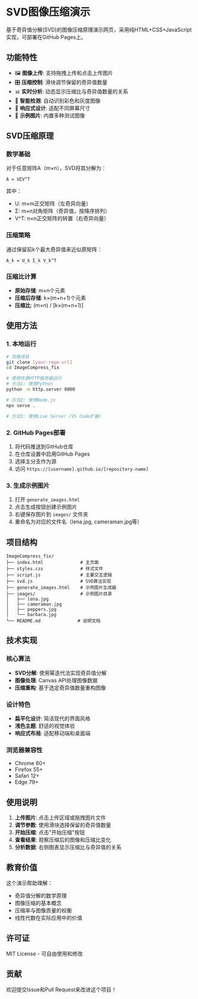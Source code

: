 # SVD图像压缩演示

基于奇异值分解(SVD)的图像压缩原理演示网页，采用纯HTML+CSS+JavaScript实现，可部署在GitHub Pages上。

## 功能特性

- 🖼️ **图像上传**: 支持拖拽上传和点击上传图片
- 🎛️ **压缩控制**: 滑块调节保留的奇异值数量
- 📊 **实时分析**: 动态显示压缩比与奇异值数量的关系
- 🎨 **智能检测**: 自动识别彩色和灰度图像
- 📱 **响应式设计**: 适配不同屏幕尺寸
- 🎯 **示例图片**: 内置多种测试图像

## SVD压缩原理

### 数学基础
对于任意矩阵A（m×n），SVD将其分解为：
```
A = UΣV^T
```
其中：
- U: m×m正交矩阵（左奇异向量）
- Σ: m×n对角矩阵（奇异值，按降序排列）
- V^T: n×n正交矩阵的转置（右奇异向量）

### 压缩策略
通过保留前k个最大奇异值来近似原矩阵：
```
A_k = U_k Σ_k V_k^T
```

### 压缩比计算
- **原始存储**: m×n个元素
- **压缩后存储**: k×(m+n+1)个元素
- **压缩比**: (m×n) / [k×(m+n+1)]

## 使用方法

### 1. 本地运行
```bash
# 克隆项目
git clone [your-repo-url]
cd ImageCompress_fix

# 使用任意HTTP服务器运行
# 方法1: 使用Python
python -m http.server 8000

# 方法2: 使用Node.js
npx serve .

# 方法3: 使用Live Server (VS Code扩展)
```

### 2. GitHub Pages部署
1. 将代码推送到GitHub仓库
2. 在仓库设置中启用GitHub Pages
3. 选择主分支作为源
4. 访问 `https://[username].github.io/[repository-name]`

### 3. 生成示例图片
1. 打开 `generate_images.html`
2. 点击生成按钮创建示例图片
3. 右键保存图片到 `images/` 文件夹
4. 重命名为对应的文件名（lena.jpg, cameraman.jpg等）

## 项目结构

```
ImageCompress_fix/
├── index.html              # 主页面
├── styles.css              # 样式文件
├── script.js               # 主要交互逻辑
├── svd.js                  # SVD算法实现
├── generate_images.html    # 示例图片生成器
├── images/                 # 示例图片目录
│   ├── lena.jpg
│   ├── cameraman.jpg
│   ├── peppers.jpg
│   └── barbara.jpg
└── README.md              # 说明文档
```

## 技术实现

### 核心算法
- **SVD分解**: 使用幂迭代法实现奇异值分解
- **图像处理**: Canvas API处理图像数据
- **压缩重构**: 基于选定奇异值数量重构图像

### 设计特色
- **扁平化设计**: 简洁现代的界面风格
- **浅色主题**: 舒适的视觉体验
- **响应式布局**: 适配移动端和桌面端

### 浏览器兼容性
- Chrome 60+
- Firefox 55+
- Safari 12+
- Edge 79+

## 使用说明

1. **上传图片**: 点击上传区域或拖拽图片文件
2. **调节参数**: 使用滑块选择保留的奇异值数量
3. **开始压缩**: 点击"开始压缩"按钮
4. **查看结果**: 观察压缩后的图像和压缩比变化
5. **分析数据**: 右侧图表显示压缩比与奇异值的关系

## 教育价值

这个演示帮助理解：
- 奇异值分解的数学原理
- 图像压缩的基本概念
- 压缩率与图像质量的权衡
- 线性代数在实际应用中的价值

## 许可证

MIT License - 可自由使用和修改

## 贡献

欢迎提交Issue和Pull Request来改进这个项目！
